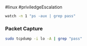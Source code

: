 #linux #priviledgeEscalation 


```bash
watch -n 1 "ps -aux | grep pass"
```

### Packet Capture

```bash
sudo tcpdump -i lo -A | grep "pass"
```
